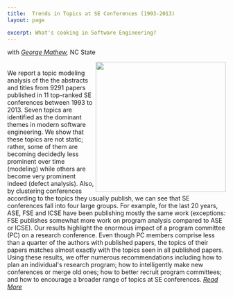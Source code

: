 ```yaml
---
title:  Trends in Topics at SE Conferences (1993-2013)
layout: page

excerpt: What's cooking in Software Engineering?
---
```


with _[George Mathew](/people/2014/05/18/George-Mathew/),_ NC State
     
<img align="right" width="300"
 src="https://raw.githubusercontent.com/ai-se/ai-se.github.io/master/img/SE_trends.png"/>     
We report a topic modeling analysis of the the
abstracts and titles from 9291 papers published in 11 top-ranked
SE conferences between 1993 to 2013. Seven topics are identified
as the dominant themes in modern software engineering. We
show that these topics are not static; rather, some of them are
becoming decidedly less prominent over time (modeling) while
others are become very prominent indeed (defect analysis).
Also, by clustering conferences according to the topics they
usually publish, we can see that SE conferences fall into four large
groups. For example, for the last 20 years, ASE, FSE and ICSE
have been publishing mostly the same work (exceptions: FSE
publishes somewhat more work on program analysis compared
to ASE or ICSE).
Our results highlight the enormous impact of a program
committee (PC) on a research conference. Even though PC
members comprise less than a quarter of the authors with
published papers, the topics of their papers matches almost
exactly with the topics seen in all published papers.
Using these results, we offer numerous recommendations
including how to plan an individual's research program; how
to intelligently make new conferences or merge old ones; how
to better recruit program committees; and how to encourage a
broader range of topics at SE conferences. _[Read More](http://arxiv.org/abs/1608.08100)_
